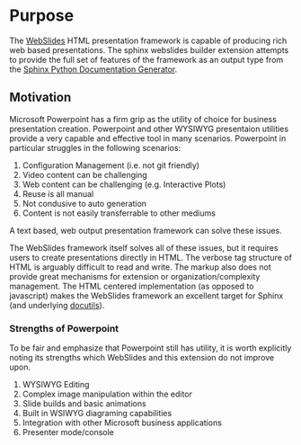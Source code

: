 # Purpose

The [WebSlides](https://github.com/webslides/WebSlides) HTML
presentation framework is capable of producing rich web based
presentations.  The sphinx webslides builder extension attempts
to provide the full set of features of the framework as an
output type from the [Sphinx Python Documentation Generator](https://www.sphinx-doc.org/en/master/).

## Motivation

Microsoft Powerpoint has a firm grip as the utility of choice
for business presentation creation.  Powerpoint and other WYSIWYG
presentaion utilities provide a very capable and effective tool
in many scenarios.  Powerpoint in particular struggles in the
following scenarios:

1. Configuration Management (i.e. not git friendly)
2. Video content can be challenging
3. Web content can be challenging (e.g. Interactive Plots)
4. Reuse is all manual
5. Not condusive to auto generation
6. Content is not easily transferrable to other mediums

A text based, web output presentation framework can solve these
issues.

The WebSlides framework itself solves all of these issues, but
it requires users to create presentations directly in HTML.
The verbose tag structure of HTML is arguably difficult to read
and write.  The markup also does not provide great mechanisms
for extension or organization/complexity management.  The HTML
centered implementation (as opposed to javascript) makes the
WebSlides framework an excellent target for Sphinx (and
underlying [docutils](https://docutils.sourceforge.io/)).

### Strengths of Powerpoint

To be fair and emphasize that Powerpoint still has utility, it
is worth explicitly noting its strengths which WebSlides and
this extension do not improve upon.

1. WYSIWYG Editing
2. Complex image manipulation within the editor
3. Slide builds and basic animations
4. Built in WSIWYG diagraming capabilities
5. Integration with other Microsoft business applications
6. Presenter mode/console

